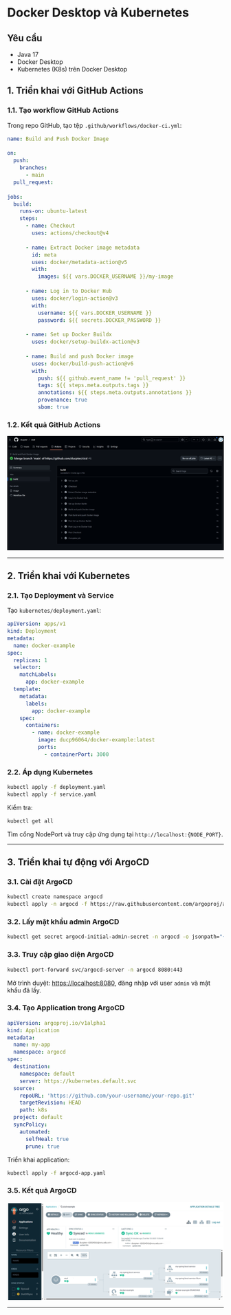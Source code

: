 # Docker Desktop và Kubernetes

## Yêu cầu

- Java 17
- Docker Desktop
- Kubernetes (K8s) trên Docker Desktop

## 1. Triển khai với GitHub Actions

### 1.1. Tạo workflow GitHub Actions

Trong repo GitHub, tạo tệp `.github/workflows/docker-ci.yml`:

```yaml
name: Build and Push Docker Image

on:
  push:
    branches:
      - main
  pull_request:

jobs:
  build:
    runs-on: ubuntu-latest
    steps:
      - name: Checkout
        uses: actions/checkout@v4

      - name: Extract Docker image metadata
        id: meta
        uses: docker/metadata-action@v5
        with:
          images: ${{ vars.DOCKER_USERNAME }}/my-image

      - name: Log in to Docker Hub
        uses: docker/login-action@v3
        with:
          username: ${{ vars.DOCKER_USERNAME }}
          password: ${{ secrets.DOCKER_PASSWORD }}

      - name: Set up Docker Buildx
        uses: docker/setup-buildx-action@v3
      
      - name: Build and push Docker image
        uses: docker/build-push-action@v6
        with:
          push: ${{ github.event_name != 'pull_request' }}
          tags: ${{ steps.meta.outputs.tags }}
          annotations: ${{ steps.meta.outputs.annotations }}
          provenance: true
          sbom: true
```

### 1.2. Kết quả GitHub Actions

![GitHub Actions](pic/1.png)

---

## 2. Triển khai với Kubernetes

### 2.1. Tạo Deployment và Service

Tạo `kubernetes/deployment.yaml`:

```yaml
apiVersion: apps/v1
kind: Deployment
metadata:
  name: docker-example
spec:
  replicas: 1
  selector:
    matchLabels:
      app: docker-example
  template:
    metadata:
      labels:
        app: docker-example
    spec:
      containers:
        - name: docker-example
          image: ducp96064/docker-example:latest
          ports:
            - containerPort: 3000
```


### 2.2. Áp dụng Kubernetes

```bash
kubectl apply -f deployment.yaml
kubectl apply -f service.yaml
```

Kiểm tra:

```bash
kubectl get all
```

Tìm cổng NodePort và truy cập ứng dụng tại `http://localhost:{NODE_PORT}`.

---

## 3. Triển khai tự động với ArgoCD

### 3.1. Cài đặt ArgoCD

```bash
kubectl create namespace argocd
kubectl apply -n argocd -f https://raw.githubusercontent.com/argoproj/argo-cd/stable/manifests/install.yaml
```

### 3.2. Lấy mật khẩu admin ArgoCD

```bash
kubectl get secret argocd-initial-admin-secret -n argocd -o jsonpath="{.data.password}" | ForEach-Object { [System.Text.Encoding]::UTF8.GetString([System.Convert]::FromBase64String($_)) }
```

### 3.3. Truy cập giao diện ArgoCD

```bash
kubectl port-forward svc/argocd-server -n argocd 8080:443
```

Mở trình duyệt: [https://localhost:8080](https://localhost:8080), đăng nhập với user `admin` và mật khẩu đã lấy.

### 3.4. Tạo Application trong ArgoCD

```yaml
apiVersion: argoproj.io/v1alpha1
kind: Application
metadata:
  name: my-app
  namespace: argocd
spec:
  destination:
    namespace: default
    server: https://kubernetes.default.svc
  source:
    repoURL: 'https://github.com/your-username/your-repo.git'
    targetRevision: HEAD
    path: k8s
  project: default
  syncPolicy:
    automated:
      selfHeal: true
      prune: true
```

Triển khai application:

```bash
kubectl apply -f argocd-app.yaml
```

### 3.5. Kết quả ArgoCD

![ArgoCD](pic/2.png)

---
